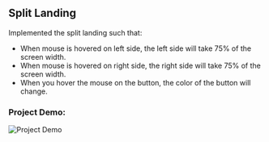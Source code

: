 ## Split Landing
Implemented the split landing such that:
- When mouse is hovered on left side, the left side will take 75% of the screen width.
- When mouse is hovered on right side, the right side will take 75% of the screen width.
- When you hover the mouse on the button, the color of the button will change.

### Project Demo:
![Project Demo](https://github.com/milan-vishnoi/50-Days-50-Projects/blob/main/07.%20Split%20Landing/demo.gif)